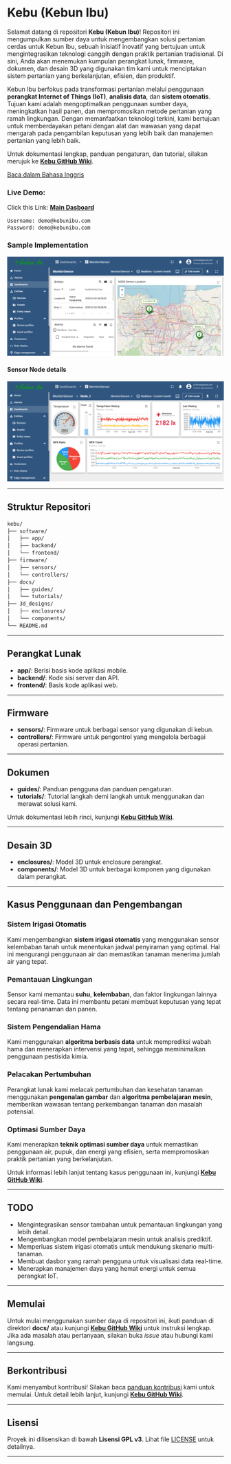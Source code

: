 # Kebu (Kebun Ibu)

Selamat datang di repositori **Kebu (Kebun Ibu)**! Repositori ini mengumpulkan sumber daya untuk mengembangkan solusi pertanian cerdas untuk Kebun Ibu, sebuah inisiatif inovatif yang bertujuan untuk mengintegrasikan teknologi canggih dengan praktik pertanian tradisional. Di sini, Anda akan menemukan kumpulan perangkat lunak, firmware, dokumen, dan desain 3D yang digunakan tim kami untuk menciptakan sistem pertanian yang berkelanjutan, efisien, dan produktif.

Kebun Ibu berfokus pada transformasi pertanian melalui penggunaan **perangkat Internet of Things (IoT)**, **analisis data**, dan **sistem otomatis**. Tujuan kami adalah mengoptimalkan penggunaan sumber daya, meningkatkan hasil panen, dan mempromosikan metode pertanian yang ramah lingkungan. Dengan memanfaatkan teknologi terkini, kami bertujuan untuk memberdayakan petani dengan alat dan wawasan yang dapat mengarah pada pengambilan keputusan yang lebih baik dan manajemen pertanian yang lebih baik.

Untuk dokumentasi lengkap, panduan pengaturan, dan tutorial, silakan merujuk ke **[Kebu GitHub Wiki](https://github.com/chetree/kebu/wiki)**.

[Baca dalam Bahasa Inggris](README.md)

### Live Demo: 
Click this Link: **[Main Dasboard](https://tinyurl.com/kebunibu)**
```
Username: demo@kebunibu.com
Password: demo@kebunibu.com
```

### Sample Implementation
![Main Dasboard](docs/Asset/main%20dashboard.png)

#### Sensor Node details
![Node Sensor](docs/Asset/node1_sensor.png)

---

## Struktur Repositori

<!-- TREEVIEW START -->
```bash
kebu/
├── software/
│   ├── app/
│   ├── backend/
│   └── frontend/
├── firmware/
│   ├── sensors/
│   └── controllers/
├── docs/
│   ├── guides/
│   └── tutorials/
├── 3d_designs/
│   ├── enclosures/
│   └── components/
└── README.md
```
<!-- TREEVIEW END -->

---

## Perangkat Lunak
- **app/**: Berisi basis kode aplikasi mobile.
- **backend/**: Kode sisi server dan API.
- **frontend/**: Basis kode aplikasi web.

---

## Firmware
- **sensors/**: Firmware untuk berbagai sensor yang digunakan di kebun.
- **controllers/**: Firmware untuk pengontrol yang mengelola berbagai operasi pertanian.

---

## Dokumen
- **guides/**: Panduan pengguna dan panduan pengaturan.
- **tutorials/**: Tutorial langkah demi langkah untuk menggunakan dan merawat solusi kami.

Untuk dokumentasi lebih rinci, kunjungi **[Kebu GitHub Wiki](https://github.com/chetree/kebu/wiki)**.

---

## Desain 3D
- **enclosures/**: Model 3D untuk enclosure perangkat.
- **components/**: Model 3D untuk berbagai komponen yang digunakan dalam perangkat.

---

## Kasus Penggunaan dan Pengembangan

### Sistem Irigasi Otomatis
Kami mengembangkan **sistem irigasi otomatis** yang menggunakan sensor kelembaban tanah untuk menentukan jadwal penyiraman yang optimal. Hal ini mengurangi penggunaan air dan memastikan tanaman menerima jumlah air yang tepat.

### Pemantauan Lingkungan
Sensor kami memantau **suhu**, **kelembaban**, dan faktor lingkungan lainnya secara real-time. Data ini membantu petani membuat keputusan yang tepat tentang penanaman dan panen.

### Sistem Pengendalian Hama
Kami menggunakan **algoritma berbasis data** untuk memprediksi wabah hama dan menerapkan intervensi yang tepat, sehingga meminimalkan penggunaan pestisida kimia.

### Pelacakan Pertumbuhan
Perangkat lunak kami melacak pertumbuhan dan kesehatan tanaman menggunakan **pengenalan gambar** dan **algoritma pembelajaran mesin**, memberikan wawasan tentang perkembangan tanaman dan masalah potensial.

### Optimasi Sumber Daya
Kami menerapkan **teknik optimasi sumber daya** untuk memastikan penggunaan air, pupuk, dan energi yang efisien, serta mempromosikan praktik pertanian yang berkelanjutan.

Untuk informasi lebih lanjut tentang kasus penggunaan ini, kunjungi **[Kebu GitHub Wiki](https://github.com/chetree/kebu/wiki)**.

---

## TODO
- Mengintegrasikan sensor tambahan untuk pemantauan lingkungan yang lebih detail.
- Mengembangkan model pembelajaran mesin untuk analisis prediktif.
- Memperluas sistem irigasi otomatis untuk mendukung skenario multi-tanaman.
- Membuat dasbor yang ramah pengguna untuk visualisasi data real-time.
- Menerapkan manajemen daya yang hemat energi untuk semua perangkat IoT.

---

## Memulai
Untuk mulai menggunakan sumber daya di repositori ini, ikuti panduan di direktori **docs/** atau kunjungi **[Kebu GitHub Wiki](https://github.com/username-anda/kebu/wiki)** untuk instruksi lengkap. Jika ada masalah atau pertanyaan, silakan buka _issue_ atau hubungi kami langsung.

---

## Berkontribusi
Kami menyambut kontribusi! Silakan baca [panduan kontribusi](CONTRIBUTING.md) kami untuk memulai. Untuk detail lebih lanjut, kunjungi **[Kebu GitHub Wiki](https://github.com/username-anda/kebu/wiki)**.

---

## Lisensi
Proyek ini dilisensikan di bawah **Lisensi GPL v3**. Lihat file [LICENSE](LICENSE) untuk detailnya.

---
